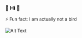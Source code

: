 ### 👋 Hi 🦉
⚡ Fun fact: I am actually not a bird

![Alt Text](https://media.giphy.com/media/LmNwrBhejkK9EFP504/giphy.gif)
      
      
      

